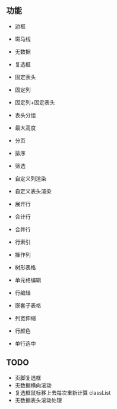 ## 功能

- 边框
- 斑马线
- 无数据
- 复选框
- 固定表头
- 固定列
- 固定列+固定表头
- 表头分组

- 最大高度
- 分页
- 排序
- 筛选
- 自定义列渲染
- 自定义表头渲染
- 展开行
- 合计行
- 合并行
- 行索引
- 操作列
- 树形表格
- 单元格编辑
- 行编辑
- 嵌套子表格
- 列宽伸缩
- 行颜色
- 单行选中

## TODO

- 页脚复选框
- 无数据横向滚动
- 复选框鼠标移上去每次重新计算 classList
- 无数据表头滚动处理
